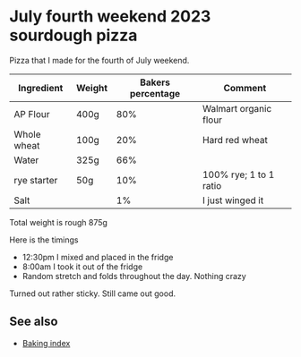 # July fourth weekend 2023 sourdough pizza

Pizza that I made for the fourth of July weekend.

| Ingredient  | Weight | Bakers percentage | Comment                |
| ----------- | ------ | ----------------- | ---------------------- |
| AP Flour    | 400g   | 80%               | Walmart organic flour  |
| Whole wheat | 100g   | 20%               | Hard red wheat         |
| Water       | 325g   | 66%               |                        |
| rye starter | 50g    | 10%               | 100% rye; 1 to 1 ratio |
| Salt        |        | 1%                | I just winged it       |

Total weight is rough 875g

Here is the timings

- 12:30pm I mixed and placed in the fridge
- 8:00am I took it out of the fridge
- Random stretch and folds throughout the day. Nothing crazy

Turned out rather sticky. Still came out good.

## See also

- [Baking index](../292)

